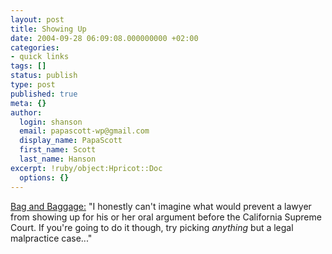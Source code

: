 ```yaml
---
layout: post
title: Showing Up
date: 2004-09-28 06:09:08.000000000 +02:00
categories:
- quick links
tags: []
status: publish
type: post
published: true
meta: {}
author:
  login: shanson
  email: papascott-wp@gmail.com
  display_name: PapaScott
  first_name: Scott
  last_name: Hanson
excerpt: !ruby/object:Hpricot::Doc
  options: {}
---
```

<p><a href="http://bgbg.blogspot.com/2004/09/showing-up-half-battle.html" title="Bag and Baggage - Denise Howell, appellate and intellectual property lawyer">Bag and Baggage:</a> "I honestly can't imagine what would prevent a lawyer from showing up for his or her oral argument before the California Supreme Court. If you're going to do it though, try picking <em>anything</em> but a legal malpractice case..."</p>
